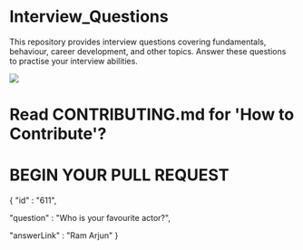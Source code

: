# Interview_Questions

This repository  provides interview questions covering fundamentals, behaviour, career development, and other topics. Answer these questions to practise your interview abilities.

[![](https://blog-consumer.glassdoor.com/app/uploads/sites/2/1000X439_Most-Common-Interview-Questions-1-1024x450.png)](https://blog-consumer.glassdoor.com/app/uploads/sites/2/1000X439_Most-Common-Interview-Questions-1-1024x450.png)


# Read CONTRIBUTING.md for 'How to Contribute'?

# BEGIN YOUR PULL REQUEST
{
 "id" : "611",

 "question" : "Who is your favourite actor?",

 "answerLink" : "Ram Arjun"
}
